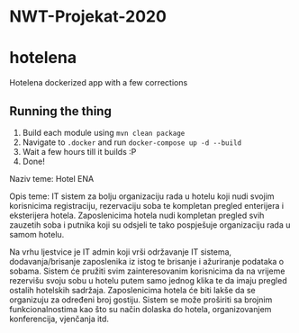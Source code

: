 # NWT-Projekat-2020
# hotelena
Hotelena dockerized app with a few corrections

## Running the thing
1. Build each module using `mvn clean package`
2. Navigate to `.docker` and run `docker-compose up -d --build`
3. Wait a few hours till it builds :P
4. Done!

Naziv teme: Hotel ENA

Opis teme: IT sistem za bolju organizaciju rada u hotelu koji nudi svojim korisnicima registraciju, rezervaciju soba te kompletan pregled enterijera i eksterijera hotela. Zaposlenicima hotela nudi kompletan pregled svih zauzetih soba i putnika koji su odsjeli te tako pospješuje organizaciju rada u samom hotelu.

Na vrhu ljestvice je  IT admin koji vrši održavanje IT sistema, dodavanja/brisanje zaposlenika iz istog te brisanje i ažuriranje podataka o sobama. Sistem će pružiti svim zainteresovanim korisnicima da na vrijeme rezervišu svoju sobu u hotelu putem samo jednog klika te da imaju pregled ostalih hotelskih sadržaja. Zaposlenicima hotela će biti lakše da se organizuju za određeni broj gostiju. Sistem se može proširiti sa brojnim funkcionalnostima kao što su način dolaska do hotela, organizovanjem konferencija, vjenčanja  itd.
